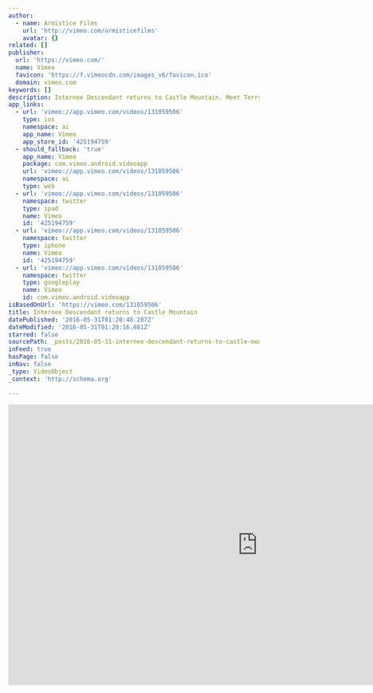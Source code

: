 ```yaml
---
author:
  - name: Armistice Films
    url: 'http://vimeo.com/armisticefilms'
    avatar: {}
related: []
publisher:
  url: 'https://vimeo.com/'
  name: Vimeo
  favicon: 'https://f.vimeocdn.com/images_v6/favicon.ico'
  domain: vimeo.com
keywords: []
description: Internee Descendant returns to Castle Mountain. Meet Terry Mialkowsky The newest Producer on Enemy Aliens the movie. Watch as Terry follows a forgotten path through a camp where his grandfather was wrongfully imprisoned. Excerpts of this 3 minute video will become part of a 3 part series we are working on dealing with The War Measures Act in Canada.
app_links:
  - url: 'vimeo://app.vimeo.com/videos/131059506'
    type: ios
    namespace: ai
    app_name: Vimeo
    app_store_id: '425194759'
  - should_fallback: 'true'
    app_name: Vimeo
    package: com.vimeo.android.videoapp
    url: 'vimeo://app.vimeo.com/videos/131059506'
    namespace: ai
    type: web
  - url: 'vimeo://app.vimeo.com/videos/131059506'
    namespace: twitter
    type: ipad
    name: Vimeo
    id: '425194759'
  - url: 'vimeo://app.vimeo.com/videos/131059506'
    namespace: twitter
    type: iphone
    name: Vimeo
    id: '425194759'
  - url: 'vimeo://app.vimeo.com/videos/131059506'
    namespace: twitter
    type: googleplay
    name: Vimeo
    id: com.vimeo.android.videoapp
isBasedOnUrl: 'https://vimeo.com/131059506'
title: Internee Descendant returns to Castle Mountain
datePublished: '2016-05-31T01:20:48.287Z'
dateModified: '2016-05-31T01:20:16.881Z'
starred: false
sourcePath: _posts/2016-05-31-internee-descendant-returns-to-castle-mountain.md
inFeed: true
hasPage: false
inNav: false
_type: VideoObject
_context: 'http://schema.org'

---
```

<iframe src="https://cdn.embedly.com/widgets/media.html?src=https%3A%2F%2Fplayer.vimeo.com%2Fvideo%2F131059506&amp;url=https%3A%2F%2Fvimeo.com%2F131059506&amp;image=http%3A%2F%2Fi.vimeocdn.com%2Fvideo%2F523225857_1280.jpg&amp;key=b7d04c9b404c499eba89ee7072e1c4f7&amp;type=text%2Fhtml&amp;schema=vimeo" width="1000" height="563" scrolling="no" frameborder="0" allowfullscreen="" style=""></iframe>